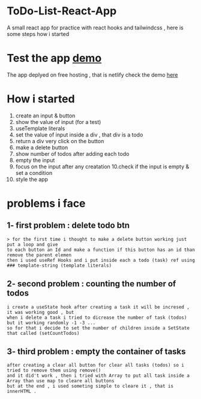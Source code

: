 # ToDo-List-React-App 
A small react app for practice with react hooks and tailwindcss ,
here is some steps how i started 

# Test the app [demo](https://todolistforreact.netlify.app) 
The app deplyed on free hosting , that is netlify  check the demo [here](https://todolistforreact.netlify.app) 




# How i started 
1. create an input & button
2. show the value of input (for a test)
3. useTemplate literals 
4. set the value of input inside a div , that div is a todo 
5. return a div very click on  the button 
6. make a delete button 
7. show number of todos after adding each todo 
8. empty the input 
9. focus on the input after any creatation
10.check if the input is empty & set a condition
11. style the app


# problems i face

  ## 1- first problem : delete todo btn 
    > for the first time i thought to make a delete button working just put a loop and give
    to each button an Id and make a function if this button has an id than remove the parent elemen
    then i used useRef Hooks and i put inside each a todo (task) ref using ### template-string (template literals)
    
  ## 2- second problem : counting the number of todos
    i create a useState hook after creating a task it will be incresed , it was working good , but 
    when i delete a task i tried to dicrease the number of task (todos) but it working randomly -1 -3 ... 
    so for that i decide to set the number of children inside a SetState that called (setCountTodos) 

  ## 3- third problem : empty the container of tasks  
    after creating a clear all button for clear all tasks (todos) so i tried to remove them using remove()  
    and it did't work , then i tried with Array to put all task inside a Array than use map to cleare all buttons 
    but at the end , i used someting simple to cleare it , that is innerHTML .




